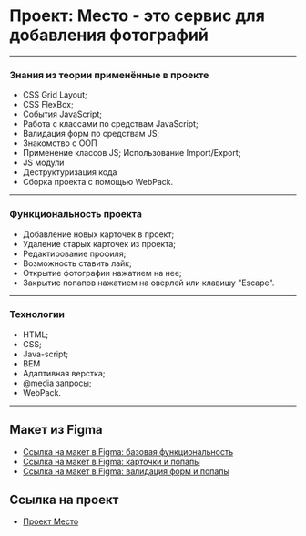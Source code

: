 # Проект: Место - это сервис для добавления фотографий

------
### Знания из теории применённые в проекте
* CSS Grid Layout;
* CSS FlexBox;
* События JavaScript;
* Работа с классами по средствам JavaScript;
* Валидация форм по средствам JS;
* Знакомство с ООП
* Применение классов JS; Использование Import/Export;
* JS модули
* Деструктуризация кода
* Сборка проекта с помощью WebPack.

------
### Функциональность проекта
* Добавление новых карточек в проект;
* Удаление старых карточек из проекта;
* Редактирование профиля;
* Возможность ставить лайк;
* Открытие фотографии нажатием на нее;
* Закрытие попапов нажатием на оверлей или клавишу "Escape".


------
### Технологии
* HTML;
* CSS;
* Java-script;
* BEM
* Адаптивная верстка;
* @media запросы;
* WebPack.

------
## Макет из Figma

* [Ссылка на макет в Figma: базовая функциональность](https://www.figma.com/file/2cn9N9jSkmxD84oJik7xL7/JavaScript.-Sprint-4?node-id=0%3A1)
* [Ссылка на макет в Figma: карточки и попапы](https://www.figma.com/file/bjyvbKKJN2naO0ucURl2Z0/JavaScript.-Sprint-5?node-id=50160%3A51)
* [Ссылка на макет в Figma: валидация форм и попапы](https://www.figma.com/file/kRVLKwYG3d1HGLvh7JFWRT/JavaScript.-Sprint-6?node-id=0%3A1)

## Ссылка на проект

* [Проект Место](https://powerhair.github.io/mesto/)
